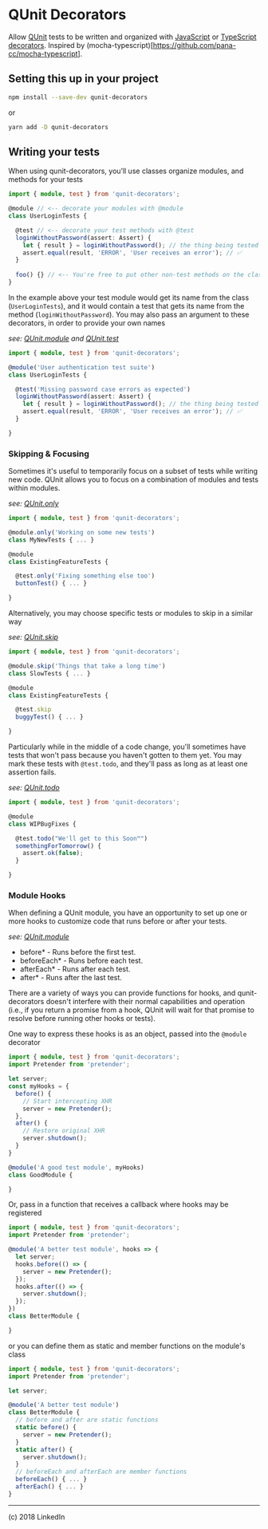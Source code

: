 # QUnit Decorators

Allow [QUnit](https://qunitjs.com/) tests to be written and organized with [JavaScript](https://github.com/tc39/proposal-decorators) or [TypeScript decorators](https://www.typescriptlang.org/docs/handbook/decorators.html). Inspired by (mocha-typescript)[https://github.com/pana-cc/mocha-typescript].

## Setting this up in your project

```sh
npm install --save-dev qunit-decorators
```

or

```sh
yarn add -D qunit-decorators
```

## Writing your tests

When using qunit-decorators, you’ll use classes organize modules, and methods for your tests

```ts
import { module, test } from 'qunit-decorators';

@module // <-- decorate your modules with @module
class UserLoginTests {

  @test // <-- decorate your test methods with @test
  loginWithoutPassword(assert: Assert) {
    let { result } = loginWithoutPassword(); // the thing being tested
    assert.equal(result, 'ERROR', 'User receives an error'); // ✅
  }
  
  foo() {} // <-- You're free to put other non-test methods on the class too!
}
```

In the example above your test module would get its name from the class (`UserLoginTests`), and it would contain a test that gets its name from the method (`loginWithoutPassword`). You may also pass an argument to these decorators, in order to provide your own names

_see: [QUnit.module](https://api.qunitjs.com/QUnit/module) and [QUnit.test](https://api.qunitjs.com/QUnit/test)_


```ts
import { module, test } from 'qunit-decorators';

@module('User authentication test suite')
class UserLoginTests {

  @test('Missing password case errors as expected')
  loginWithoutPassword(assert: Assert) {
    let { result } = loginWithoutPassword(); // the thing being tested
    assert.equal(result, 'ERROR', 'User receives an error'); // ✅
  }

}
```

### Skipping & Focusing

Sometimes it's useful to temporarily focus on a subset of tests while writing new code. QUnit allows you to focus on a combination of modules and tests within modules.

_see: [QUnit.only](https://api.qunitjs.com/QUnit/only)_

```ts
import { module, test } from 'qunit-decorators';

@module.only('Working on some new tests')
class MyNewTests { ... }

@module
class ExistingFeatureTests {

  @test.only('Fixing something else too')
  buttonTest() { ... }

}
```

Alternatively, you may choose specific tests or modules to skip in a similar way

_see: [QUnit.skip](https://api.qunitjs.com/QUnit/skip)_

```ts
import { module, test } from 'qunit-decorators';

@module.skip('Things that take a long time')
class SlowTests { ... }

@module
class ExistingFeatureTests {

  @test.skip
  buggyTest() { ... }

}
```

Particularly while in the middle of a code change, you'll sometimes have tests that won't pass because you haven't gotten to them yet. You may mark these tests with `@test.todo`, and they'll pass as long as at least one assertion fails.

_see: [QUnit.todo](https://api.qunitjs.com/QUnit/todo)_

```ts
import { module, test } from 'qunit-decorators';

@module
class WIPBugFixes {

  @test.todo("We'll get to this Soon™️")
  somethingForTomorrow() {
    assert.ok(false);
  }

}
```

### Module Hooks

When defining a QUnit module, you have an opportunity to set up one or more hooks to customize code that runs before or after your tests.

_see: [QUnit.module](https://api.qunitjs.com/QUnit/module)_

* before* - Runs before the first test.
* beforeEach* - Runs before each test.
* afterEach* - Runs after each test.
* after* -	Runs after the last test.

There are a variety of ways you can provide functions for hooks, and qunit-decorators doesn't interfere with their normal capabilities and operation (i.e.,  if you return a promise from a hook, QUnit will wait for that promise to resolve before running other hooks or tests).

One way to express these hooks is as an object, passed into the `@module` decorator

```ts
import { module, test } from 'qunit-decorators';
import Pretender from 'pretender';

let server;
const myHooks = {
  before() {
    // Start intercepting XHR
    server = new Pretender();
  },
  after() {
    // Restore original XHR
    server.shutdown();
  }
}

@module('A good test module', myHooks)
class GoodModule {

}
```
Or, pass in a function that receives a callback where hooks may be registered

```ts
import { module, test } from 'qunit-decorators';
import Pretender from 'pretender';

@module('A better test module', hooks => {
  let server;
  hooks.before(() => {
    server = new Pretender();
  });
  hooks.after(() => {
    server.shutdown();
  });
})
class BetterModule {

}
```
or you can define them as static and member functions on the module's class

```ts
import { module, test } from 'qunit-decorators';
import Pretender from 'pretender';

let server;

@module('A better test module')
class BetterModule {
  // before and after are static functions
  static before() {
    server = new Pretender();
  }
  static after() {
    server.shutdown();
  }
  // beforeEach and afterEach are member functions
  beforeEach() { ... }
  afterEach() { ... }
}
```
---

(c) 2018 LinkedIn
